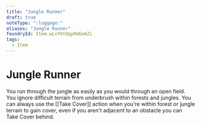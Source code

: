 ```yaml
---
title: "Jungle Runner"
draft: true
noteType: ":luggage:"
aliases: "Jungle Runner"
foundryId: Item.wLvYhtQqyRmEmAZi
tags:
  - Item
---
```


# Jungle Runner

You run through the jungle as easily as you would through an open field. You ignore difficult terrain from underbrush within forests and jungles. You can always use the [[Take Cover]] action when you're within forest or jungle terrain to gain cover, even if you aren't adjacent to an obstacle you can Take Cover behind.
